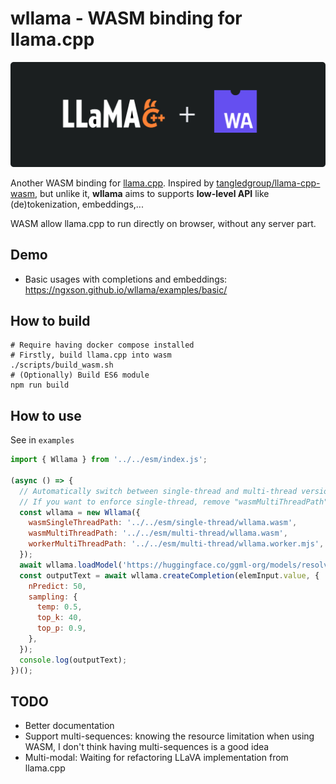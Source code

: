 # wllama - WASM binding for llama.cpp

![](./README_banner.png)

Another WASM binding for [llama.cpp](https://github.com/ggerganov/llama.cpp). Inspired by [tangledgroup/llama-cpp-wasm](https://github.com/tangledgroup/llama-cpp-wasm), but unlike it, **wllama** aims to supports **low-level API** like (de)tokenization, embeddings,...

WASM allow llama.cpp to run directly on browser, without any server part.

## Demo

- Basic usages with completions and embeddings: https://ngxson.github.io/wllama/examples/basic/

## How to build

```shell
# Require having docker compose installed
# Firstly, build llama.cpp into wasm
./scripts/build_wasm.sh
# (Optionally) Build ES6 module
npm run build
```

## How to use

See in `examples`

```javascript
import { Wllama } from '../../esm/index.js';

(async () => {
  // Automatically switch between single-thread and multi-thread version based on browser support
  // If you want to enforce single-thread, remove "wasmMultiThreadPath" and "workerMultiThreadPath"
  const wllama = new Wllama({
    wasmSingleThreadPath: '../../esm/single-thread/wllama.wasm',
    wasmMultiThreadPath: '../../esm/multi-thread/wllama.wasm',
    workerMultiThreadPath: '../../esm/multi-thread/wllama.worker.mjs',
  });
  await wllama.loadModel('https://huggingface.co/ggml-org/models/resolve/main/tinyllamas/stories260K.gguf', {});
  const outputText = await wllama.createCompletion(elemInput.value, {
    nPredict: 50,
    sampling: {
      temp: 0.5,
      top_k: 40,
      top_p: 0.9,
    },
  });
  console.log(outputText);
})();
```

## TODO

- Better documentation
- Support multi-sequences: knowing the resource limitation when using WASM, I don't think having multi-sequences is a good idea
- Multi-modal: Waiting for refactoring LLaVA implementation from llama.cpp
